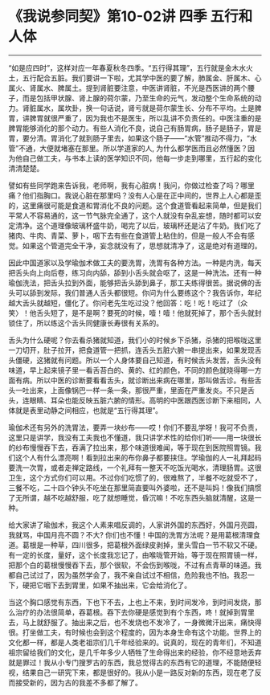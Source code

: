 # 《我说参同契》第10-02讲 四季 五行和人体

------

“如是应四时”，这样对应一年春夏秋冬四季。“五行得其理”，五行就是金木水火土，五行配合五脏。我们要讲一下啦，尤其学中医的要了解，肺属金、肝属木、心属火、肾属水、脾属土。提到肾脏要注意，中医讲肾脏，不光是西医讲的两个腰子，而是包括甲状腺、肾上腺的荷尔蒙，乃至生命的元气，发动整个生命系统的动力。肾脏属水，属坎卦，换一句话说，肾亏就是荷尔蒙生长、分布不平均。土是脾胃，讲脾胃就很严重了，因为我也不是医生，所以乱讲不负责任的。中医注重的是脾胃能够消化的那个动力。有些人消化不良，说自己有肠胃病，肠子是肠子，胃是胃，要分清。胃消化了就到肠子里去，如果这个肠子——“水管”推动不得力，“水管”不通，大便就堵塞在那里。所以学道家的人, 为什么都学医而且必然懂医？因为他自己做工夫，与书本上读的医学知识不同，他每一步走到哪里，五行起的变化清清楚楚。

譬如有些同学跑来告诉我，老师啊，我有心脏病！我问，你做过检查了吗？哪里痛？他们指胸口。我说心脏在那里吗？没有人心是在正中间的，世界上人心都是歪的，这里痛很可能是食道和胃消化不良的问题。这个食道管看起来简单，但是我们平常人不容易通的，这一节气脉完全通了，这个人就没有杂乱妄想，随时都可以安定清净。这个道理像玻璃杯盛牛奶，喝完了以后，玻璃杯还是沾了牛奶。我们吃了猪肉、牛肉、青菜、萝卜，咽下去有些在食道管上粘住的，但是一般人不会有感觉。如果这个管道完全干净，妄念就没有了，思想就清净了，这是绝对有道理的。

因此中国道家以及学瑜伽术做工夫的要洗胃，洗胃有各种方法。一种是内洗，每天把舌头向上向后卷，练习向内舔，舔到小舌头就会呕了，这是一种洗法。还有一种瑜伽洗法，把舌头拉到外面，能够把舌头舔到鼻子，那工夫练得很苦。据说佛的舌头可以舔到发际，我们普通人舌头都很短。你问为什么要练这个？我告诉你，年纪越大舌头就越短，僵化了。你问老先生吃过没？他回答：吃！吃！吃过了（众笑〉！他舌头短了，是不是啊？要死的时候，噎！噎！他就死掉了，那个舌头就封锁住了，所以练这个舌头同健康长寿很有关系的。

舌头为什么硬呢？你去看杀猪就知道，我们小的时候乡下杀猪，杀猪的把喉咙这里一刀切开，肚子拉开，把食道管一把抓，连舌头五脏六腑一串提出来，如果发现舌头僵硬，这猪就有问题。所以一个人身体要自己知道，有时候舌头发苦，舌头没有味道，早上起来镜子里一看舌苔白的、黄的、红的颜色，不同的颜色就晓得哪一方面有病。所以中医的诊断要看看舌头，就诊断出来病在哪里，那叫做舌诊。有些舌头一吐出来，上面像锅巴一样一条一条，那很严重，里面在严重发炎。不只是舌头，连眼睛、耳朵也能反映五脏六腑的情形。高明的中医跟西医诊断下来相同，人体就是表里动静之间相应，也就是“五行得其理”。

瑜伽术还有另外的洗胃法，要弄一块纱布——哎！你们不要乱学呀！我可不负责，这里只是讲学，我没有工夫我也不懂道，我只讲学术性的给你们听——用一块很长的纱布慢慢吞下去，吞满了拉出来，那个味道很难闻，等于现在到医院照胃镜。我们这个人有什么漂亮啊！看到拉出来的布你鼻子都要挟住。学瑜伽的人一礼拜起码要洗一次胃，或者走禅定路线，一个礼拜有一整天不吃饭光喝水，清理肠胃。这很卫生，这个方式你们可以用。不过你们吃惯了的，很难熬了，半餐不吃就受不了，三餐不吃，二十四个钟头不吃坐在那里简直要叫外婆啦，还不是叫妈！像我们搞惯了无所谓，越不吃越舒服，吃了就想睡觉，昏沉嘛！不吃东西头脑就清醒，这是一种。

给大家讲了瑜伽术，我这个人素来唱反调的，人家讲外国的东西好，外国月亮圆，我就骂，中国月亮不圆？不大? 你们也不懂！中国的洗胃方法呢？是用葛根清理食道。葛根是一种草，四川很多，把葛根外面绿皮剥掉，里头雪白一节不软又不硬。有一定的长度，量好，这个长度我忘记了，由喉咙管开始，等于现在照胃镜一样，把那个白的葛根慢慢吞下去，那个很软，不会伤到喉咙，不过有点青草的味道。我都自己试过了，因为虽然学会了，我不亲自试过不相信，危险我也不怕。我忍一下，硬把它咽下去到胃里，如果不抽出来，它会给消化了。

当这个胸口感觉有东西，下也下不去，上也上不来，到时间发冷，到时间发烧，那么治疗的办法很简单，吞葛根。吞下去你硬是感觉到有个东西，咚！就掉到胃里去，马上就舒服了。抽出来之后，也不发烧也不发冷了，一身微微汗出来，痛快得很。打坐做工夫，有时候也会到这个程度的，因为本身生命有这个功能。世界上的文化都一样，都是人类老祖宗们几千年经验来的。说真的，现在的青年们，不知道祖宗留给我们的文化，是几千年多少人牺牲了生命得出来的经验，你不经意地丢弃就是罪过！我从小专门搜罗古的东西，我总觉得古的东西有它的道理，不能随便轻视，结果自己一研究下来，都是很好的。我从小是一路反对新的东西，现在老了反而接受新的，因为古的我差不多都了解了。